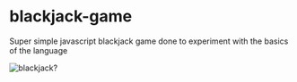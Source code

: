 # blackjack-game
Super simple javascript blackjack game done to experiment with the basics of the language

![blackjack?](https://media.giphy.com/media/2PVnukdZVc0CgGOBUR/giphy.gif)
